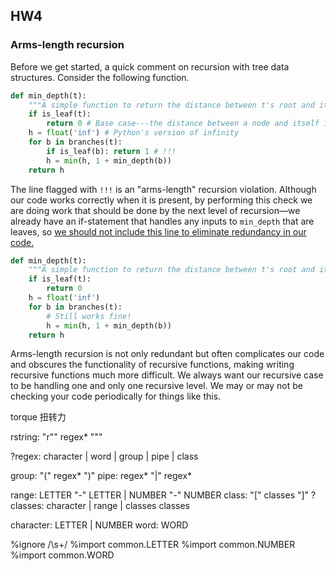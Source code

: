 ## HW4

### Arms-length recursion

Before we get started, a quick comment on recursion with tree data structures. Consider the following function.

```python
def min_depth(t):
    """A simple function to return the distance between t's root and its closest leaf"""
    if is_leaf(t):
        return 0 # Base case---the distance between a node and itself is zero
    h = float('inf') # Python's version of infinity
    for b in branches(t):
        if is_leaf(b): return 1 # !!!
        h = min(h, 1 + min_depth(b))
    return h
```

The line flagged with `!!!` is an "arms-length" recursion violation. Although our code works correctly when it is present, by performing this check we are doing work that should be done by the next level of recursion—we already have an if-statement that handles any inputs to `min_depth` that are leaves, so <u>we should not include this line to eliminate redundancy in our code.</u>

```python
def min_depth(t):
    """A simple function to return the distance between t's root and its closest leaf"""
    if is_leaf(t):
        return 0
    h = float('inf')
    for b in branches(t):
        # Still works fine!
        h = min(h, 1 + min_depth(b))
    return h
```

Arms-length recursion is not only redundant but often complicates our code and obscures the functionality of recursive functions, making writing recursive functions much more difficult. We always want our recursive case to be handling one and only one recursive level. We may or may not be checking your code periodically for things like this.





torque 扭转力







rstring: "r\"" regex* "\""

?regex: character | word | group | pipe | class

group: "(" regex* ")"
pipe: regex* "|" regex*

range: LETTER "-" LETTER | NUMBER "-" NUMBER
class: "[" classes "]"
?classes: character | range | classes classes


character: LETTER | NUMBER
word: WORD

%ignore /\s+/
%import common.LETTER
%import common.NUMBER
%import common.WORD